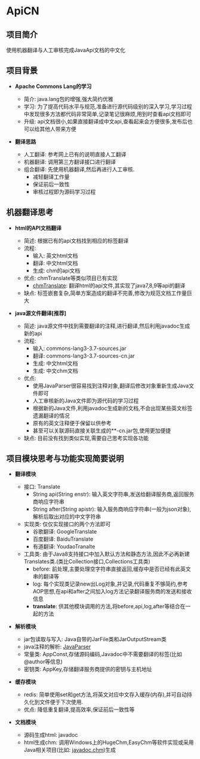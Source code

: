 # ApiCN

## 项目简介
使用机器翻译与人工审核完成JavaApi文档的中文化

## 项目背景
- **Apache Commons Lang的学习**
    * 简介: java.lang包的增强,强大简约优雅
    * 学习: 为了提高代码水平与规范,准备进行源代码级别的深入学习,学习过程中发现很多方法都代码非常简单,记录笔记很麻烦,用到时查看api文档即可
    * 升级: api文档很小,如果直接翻译成中文api,查看起来会方便很多,发布后也可以给其他人带来方便
    

- **翻译思路**
    * 人工翻译: 参考网上已有的说明直接人工翻译
    * 机器翻译: 调用第三方翻译接口进行翻译
    * 组合翻译: 先使用机器翻译,然后再进行人工审核. 
        - 减轻翻译工作量
        - 保证前后一致性
        - 审核过程即为源码学习过程


 ## 机器翻译思考
- **html的API文档翻译**
    * 简述: 根据已有的api文档找到相应的标签翻译
    * 流程:
        - 输入: 英文html文档
        - 翻译: 中文html文档
        - 生成: chm的api文档
    * 优点: chmTranslate等类似项目已有实现 
        - [chmTranslate](https://gitee.com/xiagao/chmFanYi): 翻译html的api文件,其实现了java7,8,9等api的翻译
    * 缺点: 标签嵌套复杂,简单方案造成的翻译不完善,修改为规范文档工作量巨大


- **java源文件翻译[推荐]**
    * 简述: java源文件中找到需要翻译的注释,进行翻译,然后利用javadoc生成新的api
    * 流程: 
        - 输入: commons-lang3-3.7-sources.jar
        - 翻译: commons-lang3-3.7-sources-cn.jar
        - 生成: 中文html文档
        - 生成: 中文chm文档
    * 优点:
        - 使用JavaParser很容易找到注释对象,翻译后修改对象重新生成Java文件即可
        - 人工审核新的Java文件即为源代码的学习过程
        - 根据新的Java文件,利用javadoc生成新的文档,不会出现某些英文标签遗漏翻译的情况
        - 原有的英文注释便于保留以供参考
        - 甚至可以关联源码直接关联生成的**-cn.jar包,使用更加便捷
    * 缺点: 目前没有找到类似实现,需要自己思考实现各功能


## 项目模块思考与功能实现简要说明
- **翻译模块**
    * 接口: Translate
        - String api(String enstr): 输入英文字符串,发送给翻译服务商,返回服务商响应字符串
        - String after(String apistr): 输入服务商响应字符串(一般为json对象),解析后取出对应的中文字符串
    * 实现类: 仅仅实现接口的两个方法即可
        - 谷歌翻译: GoogleTranslate 
        - 百度翻译: BaiduTranslate  
        - 有道翻译: YoudaoTranalte  
    * 工具类: 由于Java8支持接口中加入默认方法和静态方法,因此不必再新建Translates类.(类比Collection接口,Collections工具类)
        - before: 前处理,主要处理空字符串直接返回,缓存中是否已经有此英文串的翻译等
        - log: 每个实现类记录new出Log对象,并记录,代码重复不够简约,参考AOP思想,在api和after之间加入log方法记录翻译服务商的发送和接收信息
        - **translate**: 供其他模块调用的方法,将before,api,log,after等结合在一起的方法


- **解析模块**
    * jar包读取与写入: Java自带的JarFile类和JarOutputStream类
    * java注释的解析: [JavaParser](https://github.com/javaparser/javaparser)
    * 常量类: AppConst,存储源码编码,Javadoc中不需要翻译的标签(比如@author等信息)
    * 密钥类: AppKey,存储翻译服务商提供的密钥与主机地址


- **缓存模块**
    * redis: 简单使用set和get方法,将英文对应中文存入缓存(内存),并可自动持久化到文件便于下次使用.
    * 优点: 降低重复翻译,提高效率,保证前后一致性等
    

- **文档模块**
    * 源码生成html: javadoc
    * html生成chm: 调用Windows上的HugeChm,EasyChm等软件实现或采用Java相关项目(比如: [javadoc.chm](https://gitee.com/robot/javadoc.chm))生成

